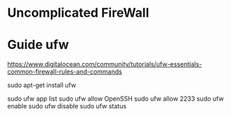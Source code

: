 Uncomplicated FireWall
======================

# Guide ufw
https://www.digitalocean.com/community/tutorials/ufw-essentials-common-firewall-rules-and-commands

sudo apt-get install ufw

sudo ufw app list
sudo ufw allow OpenSSH
sudo ufw allow 2233
sudo ufw enable
sudo ufw disable
sudo ufw status
